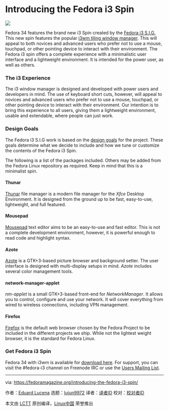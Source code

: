 [#]: subject: (Introducing the Fedora i3 Spin)
[#]: via: (https://fedoramagazine.org/introducing-the-fedora-i3-spin/)
[#]: author: (Eduard Lucena https://fedoramagazine.org/author/x3mboy/)
[#]: collector: (lujun9972)
[#]: translator: ( )
[#]: reviewer: ( )
[#]: publisher: ( )
[#]: url: ( )

Introducing the Fedora i3 Spin
======

![][1]

Fedora 34 features the brand new i3 Spin created by the [Fedora i3 S.I.G.][2] This new spin features the popular [i3wm tiling window manager][3]. This will appeal to both novices and advanced users who prefer not to use a mouse, touchpad, or other pointing device to interact with their environment. The Fedora i3 spin offers a complete experience with a minimalistic user interface and a lightweight environment. It is intended for the power user, as well as others.

### The i3 Experience

The i3 window manager is designed and developed with power users and developers in mind. The use of keyboard short cuts, however, will appeal to novices and advanced users who prefer not to use a mouse, touchpad, or other pointing device to interact with their environment. Our intention is to bring this experience to all users, giving them a lightweight environment, usable and extendable, where people can just work.

### Design Goals

The Fedora i3 S.I.G work is based on the [design goals][4] for the project. These goals determine what we decide to include and how we tune or customize the contents of the Fedora i3 Spin.

The following is a list of the packages included. Others may be added from the Fedora Linux repository as required. Keep in mind that this is a minimalist spin.

#### Thunar

[Thunar][5] file manager is a modern file manager for the _Xfce_ Desktop Environment. It is designed from the ground up to be fast, easy-to-use, lightweight, and full featured.

#### Mousepad

[Mousepad][6] text editor aims to be an easy-to-use and fast editor. This is not a complete development environment, however, it is powerful enough to read code and highlight syntax.

#### Azote

[Azote][7] is a GTK+3-based picture browser and background setter. The user interface is designed with multi-display setups in mind. _Azote_ includes several color management tools.

#### network-manager-applet

_nm-applet_ is a small GTK+3-based front-end for _NetworkManager_. It allows you to control, configure and use your network. It will cover everything from wired to wireless connections, including VPN management.

#### Firefox

[Firefox][8] is the default web browser chosen by the Fedora Project to be included in the different projects we ship. While not the lightest weight browser, it is the standard for Fedora Linux.

### Get Fedora i3 Spin

Fedora 34 with i3wm is available for [download here][9]. For support, you can visit the #fedora-i3 channel on Freenode IRC or use the [Users Mailing List][10].

--------------------------------------------------------------------------------

via: https://fedoramagazine.org/introducing-the-fedora-i3-spin/

作者：[Eduard Lucena][a]
选题：[lujun9972][b]
译者：[译者ID](https://github.com/译者ID)
校对：[校对者ID](https://github.com/校对者ID)

本文由 [LCTT](https://github.com/LCTT/TranslateProject) 原创编译，[Linux中国](https://linux.cn/) 荣誉推出

[a]: https://fedoramagazine.org/author/x3mboy/
[b]: https://github.com/lujun9972
[1]: https://fedoramagazine.org/wp-content/uploads/2021/03/fedora-i3-spin-816x345.jpg
[2]: https://docs.fedoraproject.org/en-US/i3/
[3]: https://i3wm.org/
[4]: https://docs.fedoraproject.org/en-US/i3/design-goals/
[5]: https://docs.xfce.org/xfce/thunar/start
[6]: https://docs.xfce.org/apps/mousepad/start
[7]: https://github.com/nwg-piotr/azote
[8]: https://www.mozilla.org/en-US/firefox/new/?redirect_source=firefox-com
[9]: https://spins.fedoraproject.org/i3/download/
[10]: https://admin.fedoraproject.org/mailman/listinfo/users
